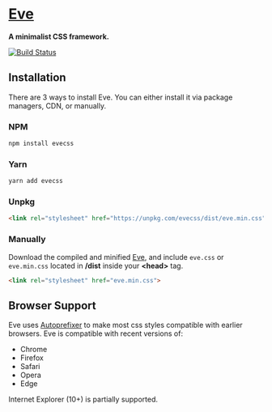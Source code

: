 # [Eve](https://hpivanov.github.io/eve)

**A minimalist CSS framework.**

[![Build Status](https://travis-ci.org/hpivanov/eve.svg?branch=master)](https://travis-ci.org/hpivanov/eve)

## Installation

There are 3 ways to install Eve. You can either install it via package managers, CDN, or manually.

### NPM

```sh
npm install evecss
```

### Yarn

```sh
yarn add evecss
```

### Unpkg

```html
<link rel="stylesheet" href="https://unpkg.com/evecss/dist/eve.min.css">
```

### Manually

Download the compiled and minified [Eve](https://github.com/hpivanov/eve/releases), and include `eve.css` or `eve.min.css` located in **/dist** inside your **&lt;head&gt;** tag.

```html
<link rel="stylesheet" href="eve.min.css">
```

## Browser Support

Eve uses [Autoprefixer](https://github.com/postcss/autoprefixer) to make most css styles compatible with earlier browsers. Eve is compatible with recent versions of:

- Chrome
- Firefox
- Safari
- Opera
- Edge

Internet Explorer (10+) is partially supported.
